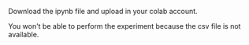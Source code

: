 Download the ipynb file and upload in your colab account.


You won't be able to perform the experiment because the csv file is not available.
